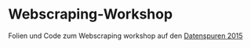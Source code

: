 # Webscraping-Workshop

Folien und Code zum Webscraping workshop auf den [Datenspuren 2015](https://www.datenspuren.de/2015/index.html)

